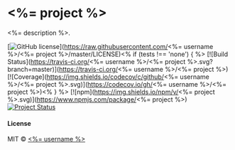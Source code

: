 # <%= project %>

<%= description %>.

[![GitHub license](https://img.shields.io/badge/license-MIT-blue.svg)](https://raw.githubusercontent.com/<%= username %>/<%= project %>/master/LICENSE)<% if (tests !== 'none') { %>
[![Build Status](https://travis-ci.org/<%= username %>/<%= project %>.svg?branch=master)](https://travis-ci.org/<%= username %>/<%= project %>)
[![Coverage](https://img.shields.io/codecov/c/github/<%= username %>/<%= project %>.svg)](https://codecov.io/gh/<%= username %>/<%= project %>)<% } %>
[![npm](https://img.shields.io/npm/v/<%= project %>.svg)](https://www.npmjs.com/package/<%= project %>)
[![Project Status](https://img.shields.io/badge/status-experimental-orange.svg)](https://nodejs.org/api/documentation.html#documentation_stability_index)

#### License

MIT © [<%= username %>](<%= `https://github.com/${username}` %>)